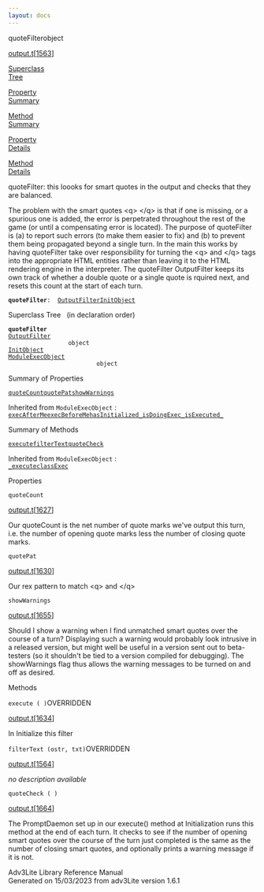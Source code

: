 ```yaml
---
layout: docs
---
```

<span class="title">quoteFilter</span><span class="type">object</span>

[output.t](../file/output.t.html)\[[1563](../source/output.t.html#1563)\]

[Superclass  
Tree](#_SuperClassTree_)

[Property  
Summary](#_PropSummary_)

[Method  
Summary](#_MethodSummary_)

[Property  
Details](#_Properties_)

[Method  
Details](#_Methods_)

<div class="fdesc">

quoteFilter: this loooks for smart quotes in the output and checks that
they are balanced.

The problem with the smart quotes \<q\> \</q\> is that if one is
missing, or a spurious one is added, the error is perpetrated throughout
the rest of the game (or until a compensating error is located). The
purpose of quoteFilter is (a) to report such errors (to make them easier
to fix) and (b) to prevent them being propagated beyond a single turn.
In the main this works by having quoteFilter take over responsibility
for turning the \<q\> and \</q\> tags into the appropriate HTML entities
rather than leaving it to the HTML rendering engine in the interpreter.
The quoteFilter OutputFilter keeps its own track of whether a double
quote or a single quote is rquired next, and resets this count at the
start of each turn.

**`quoteFilter`**` :   `[`OutputFilter`](../object/OutputFilter.html)[`InitObject`](../object/InitObject.html)

</div>

<span id="_SuperClassTree_"></span>

<div class="mjhd">

<span class="hdln">Superclass Tree</span>   (in declaration order)

</div>

**`quoteFilter`**  
[`OutputFilter`](../object/OutputFilter.html)  
`                 object`  
[`InitObject`](../object/InitObject.html)  
[`ModuleExecObject`](../object/ModuleExecObject.html)  
`                         object`  
<span id="_PropSummary_"></span>

<div class="mjhd">

<span class="hdln">Summary of Properties</span>  

</div>

[`quoteCount`](#quoteCount)[`quotePat`](#quotePat)[`showWarnings`](#showWarnings)





Inherited from `ModuleExecObject` :  
[`execAfterMe`](../object/ModuleExecObject.html#execAfterMe)[`execBeforeMe`](../object/ModuleExecObject.html#execBeforeMe)[`hasInitialized_`](../object/ModuleExecObject.html#hasInitialized_)[`isDoingExec_`](../object/ModuleExecObject.html#isDoingExec_)[`isExecuted_`](../object/ModuleExecObject.html#isExecuted_)

<span id="_MethodSummary_"></span>

<div class="mjhd">

<span class="hdln">Summary of Methods</span>  

</div>

[`execute`](#execute)[`filterText`](#filterText)[`quoteCheck`](#quoteCheck)





Inherited from `ModuleExecObject` :  
[`_execute`](../object/ModuleExecObject.html#_execute)[`classExec`](../object/ModuleExecObject.html#classExec)

<span id="_Properties_"></span>

<div class="mjhd">

<span class="hdln">Properties</span>  

</div>

<span id="quoteCount"></span>

`quoteCount`

[output.t](../file/output.t.html)\[[1627](../source/output.t.html#1627)\]

<div class="desc">

Our quoteCount is the net number of quote marks we've output this turn,
i.e. the number of opening quote marks less the number of closing quote
marks.

</div>

<span id="quotePat"></span>

`quotePat`

[output.t](../file/output.t.html)\[[1630](../source/output.t.html#1630)\]

<div class="desc">

Our rex pattern to match \<q\> and \</q\>

</div>

<span id="showWarnings"></span>

`showWarnings`

[output.t](../file/output.t.html)\[[1655](../source/output.t.html#1655)\]

<div class="desc">

Should I show a warning when I find unmatched smart quotes over the
course of a turn? Displaying such a warning would probably look
intrusive in a released version, but might well be useful in a version
sent out to beta-testers (so it shouldn't be tied to a version compiled
for debugging). The showWarnings flag thus allows the warning messages
to be turned on and off as desired.

</div>

<span id="_Methods_"></span>

<div class="mjhd">

<span class="hdln">Methods</span>  

</div>

<span id="execute"></span>

`execute ( )`<span class="rem">OVERRIDDEN</span>

[output.t](../file/output.t.html)\[[1634](../source/output.t.html#1634)\]

<div class="desc">

In Initialize this filter

</div>

<span id="filterText"></span>

`filterText (ostr, txt)`<span class="rem">OVERRIDDEN</span>

[output.t](../file/output.t.html)\[[1564](../source/output.t.html#1564)\]

<div class="desc">

*no description available*

</div>

<span id="quoteCheck"></span>

`quoteCheck ( )`

[output.t](../file/output.t.html)\[[1664](../source/output.t.html#1664)\]

<div class="desc">

The PromptDaemon set up in our execute() method at Initialization runs
this method at the end of each turn. It checks to see if the number of
opening smart quotes over the course of the turn just completed is the
same as the number of closing smart quotes, and optionally prints a
warning message if it is not.

</div>

<div class="ftr">

Adv3Lite Library Reference Manual  
Generated on 15/03/2023 from adv3Lite version 1.6.1

</div>
